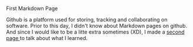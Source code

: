 First Markdown Page

Github is a platform used for storing, tracking and collaborating on software. Prior to this day, I didn't know about Markdown pages on github. And since I would like to be a litte extra sometimes (XD), I made a <html><a href="./learned.html"> second page </a></html> to talk about what I learned.
